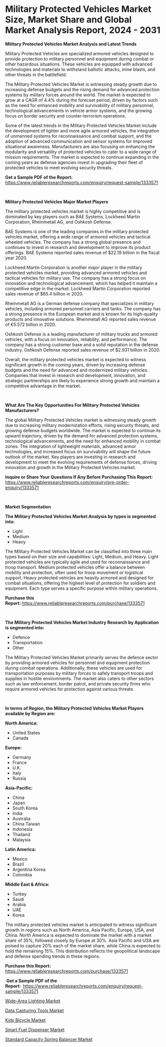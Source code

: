 <p><h1>Military Protected Vehicles Market Size, Market Share and Global Market Analysis Report, 2024 - 2031</h1></p><p><strong>Military Protected Vehicles Market Analysis and Latest Trends</strong></p>
<p><p>Military Protected Vehicles are specialized armored vehicles designed to provide protection to military personnel and equipment during combat or other hazardous situations. These vehicles are equipped with advanced technologies and materials to withstand ballistic attacks, mine blasts, and other threats in the battlefield.</p><p>The Military Protected Vehicles Market is witnessing steady growth due to increasing defense budgets and the rising demand for advanced protection systems by military forces around the world. The market is expected to grow at a CAGR of 4.4% during the forecast period, driven by factors such as the need for enhanced mobility and survivability of military personnel, technological advancements in vehicle armor systems, and the growing focus on border security and counter-terrorism operations.</p><p>Some of the latest trends in the Military Protected Vehicles Market include the development of lighter and more agile armored vehicles, the integration of unmanned systems for reconnaissance and combat support, and the adoption of advanced communication and sensor systems for improved situational awareness. Manufacturers are also focusing on enhancing the modularity and versatility of protected vehicles to cater to a wide range of mission requirements. The market is expected to continue expanding in the coming years as defense agencies invest in upgrading their fleet of protected vehicles to meet evolving security threats.</p></p>
<p><strong>Get a Sample PDF of the Report:&nbsp;</strong> <a href="https://www.reliableresearchreports.com/enquiry/request-sample/1333571">https://www.reliableresearchreports.com/enquiry/request-sample/1333571</a></p>
<p>&nbsp;</p>
<p><strong>Military Protected Vehicles Major Market Players</strong></p>
<p><p>The military protected vehicles market is highly competitive and is dominated by key players such as BAE Systems, Lockheed Martin Corporation, Rheinmetall AG, and Oshkosh Defense.</p><p>BAE Systems is one of the leading companies in the military protected vehicles market, offering a wide range of armored vehicles and tactical wheeled vehicles. The company has a strong global presence and continues to invest in research and development to improve its product offerings. BAE Systems reported sales revenue of $22.19 billion in the fiscal year 2020.</p><p>Lockheed Martin Corporation is another major player in the military protected vehicles market, providing advanced armored vehicles and tactical vehicles for military use. The company has a strong focus on innovation and technological advancement, which has helped it maintain a competitive edge in the market. Lockheed Martin Corporation reported sales revenue of $65.4 billion in 2020.</p><p>Rheinmetall AG is a German defense company that specializes in military vehicles, including armored personnel carriers and tanks. The company has a strong presence in the European market and is known for its high-quality products and innovative solutions. Rheinmetall AG reported sales revenue of €5.572 billion in 2020.</p><p>Oshkosh Defense is a leading manufacturer of military trucks and armored vehicles, with a focus on innovation, reliability, and performance. The company has a strong customer base and a solid reputation in the defense industry. Oshkosh Defense reported sales revenue of $2.931 billion in 2020.</p><p>Overall, the military protected vehicles market is expected to witness significant growth in the coming years, driven by increasing defense budgets and the need for advanced and modernized military vehicles. Companies that invest in research and development, innovation, and strategic partnerships are likely to experience strong growth and maintain a competitive advantage in the market.</p></p>
<p>&nbsp;</p>
<p><strong>What Are The Key Opportunities For Military Protected Vehicles Manufacturers?</strong></p>
<p><p>The global Military Protected Vehicles market is witnessing steady growth due to increasing military modernization efforts, rising security threats, and growing defense budgets worldwide. The market is expected to continue its upward trajectory, driven by the demand for advanced protection systems, technological advancements, and the need for enhanced mobility in combat zones. The integration of lightweight materials, advanced armor technologies, and increased focus on survivability will shape the future outlook of the market. Key players are investing in research and development to meet the evolving requirements of defense forces, driving innovation and growth in the Military Protected Vehicles market.</p></p>
<p><strong>Inquire or Share Your Questions If Any Before Purchasing This Report:</strong> <a href="https://www.reliableresearchreports.com/enquiry/pre-order-enquiry/1333571">https://www.reliableresearchreports.com/enquiry/pre-order-enquiry/1333571</a></p>
<p>&nbsp;</p>
<p><strong>Market Segmentation</strong></p>
<p><strong>The Military Protected Vehicles Market Analysis by types is segmented into:</strong></p>
<p><ul><li>Light</li><li>Medium</li><li>Heavy</li></ul></p>
<p><p>The Military Protected Vehicles Market can be classified into three main types based on their size and capabilities: Light, Medium, and Heavy. Light protected vehicles are typically agile and used for reconnaissance and troop transport. Medium protected vehicles offer a balance between mobility and protection, often used for troop movement or logistical support. Heavy protected vehicles are heavily armored and designed for combat situations, offering the highest level of protection for soldiers and equipment. Each type serves a specific purpose within military operations.</p></p>
<p><strong>Purchase this Report:&nbsp;</strong><a href="https://www.reliableresearchreports.com/purchase/1333571">https://www.reliableresearchreports.com/purchase/1333571</a></p>
<p>&nbsp;</p>
<p><strong>The Military Protected Vehicles Market Industry Research by Application is segmented into:</strong></p>
<p><ul><li>Defence</li><li>Transportation</li><li>Other</li></ul></p>
<p><p>The Military Protected Vehicles Market primarily serves the defence sector by providing armored vehicles for personnel and equipment protection during combat operations. Additionally, these vehicles are used for transportation purposes by military forces to safely transport troops and supplies in hostile environments. The market also caters to other sectors such as law enforcement, border patrol, and private security firms who require armored vehicles for protection against various threats.</p></p>
<p>&nbsp;</p>
<p><strong>In terms of Region, the Military Protected Vehicles Market Players available by Region are:</strong></p>
<p>
    <p> <strong> North America: </strong>
        <ul>
            <li>United States</li>
            <li>Canada</li>
        </ul>
        </p> 
    <p> <strong> Europe: </strong>
        <ul>
            <li>Germany</li>
            <li>France</li>
            <li>U.K.</li>
            <li>Italy</li>
            <li>Russia</li>
        </ul>
        </p> 
    <p> <strong> Asia-Pacific: </strong>
        <ul>
            <li>China</li>
            <li>Japan</li>
            <li>South Korea</li>
            <li>India</li>
            <li>Australia</li>
            <li>China Taiwan</li>
            <li>Indonesia</li>
            <li>Thailand</li>
            <li>Malaysia</li>
        </ul>
        </p> 
    <p> <strong> Latin America: </strong>
        <ul>
            <li>Mexico</li>
            <li>Brazil</li>
            <li>Argentina Korea</li>
            <li>Colombia</li>
        </ul>
        </p> 
    <p> <strong> Middle East & Africa: </strong>
        <ul>
            <li>Turkey</li>
            <li>Saudi</li>
            <li>Arabia</li>
            <li>UAE</li>
            <li>Korea</li>
        </ul>
    </p>
    </p>
<p><p>The military protected vehicles market is anticipated to witness significant growth in regions such as North America, Asia Pacific, Europe, USA, and China. North America is expected to dominate the market with a market share of 35%, followed closely by Europe at 30%. Asia Pacific and USA are poised to capture 20% each of the market share, while China is expected to hold the remaining 15%. This distribution reflects the geopolitical landscape and defense spending trends in these regions.</p></p>
<p><strong>Purchase this Report: </strong><a href="https://www.reliableresearchreports.com/purchase/1333571">https://www.reliableresearchreports.com/purchase/1333571</a></p>
<p>&nbsp;<strong>Get a Sample PDF of the Report:&nbsp;&nbsp;</strong><a href="https://www.reliableresearchreports.com/enquiry/request-sample/1333571">https://www.reliableresearchreports.com/enquiry/request-sample/1333571</a></p>
<p><strong></strong></p>
<p><p><a href="https://github.com/marloy8/Market-Research-Report-List-3/blob/main/wide-area-lighting-market.md">Wide-Area Lighting Market</a></p><p><a href="https://medium.com/@darienhoppe3434/data-capturing-tools-market-trends-forecast-and-competitive-analysis-to-2031-57f01377f58d">Data Capturing Tools Market</a></p><p><a href="https://issuu.com/reportprime-2/docs/kids-bicycle-market-size-2030.pptx">Kids Bicycle Market</a></p><p><a href="https://issuu.com/reportprime-2/docs/smart-fuel-dispenser-market-size-2030.pptx">Smart Fuel Dispenser Market</a></p><p><a href="https://github.com/WillieWoodard/Market-Research-Report-List-3/blob/main/standard-capacity-spring-balancer-market.md">Standard Capacity Spring Balancer Market</a></p></p>